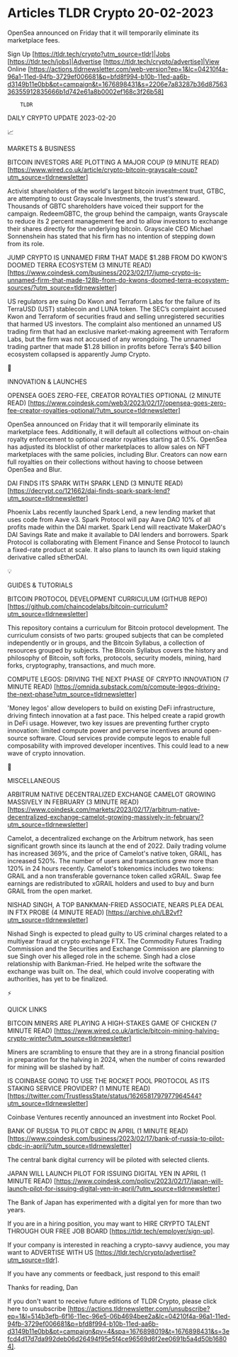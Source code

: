 # Articles TLDR Crypto 20-02-2023

OpenSea announced on Friday that it will temporarily eliminate its
marketplace fees.  

Sign Up [https://tldr.tech/crypto?utm_source=tldr]|Jobs
[https://tldr.tech/jobs]|Advertise
[https://tldr.tech/crypto/advertise]|View Online
[https://actions.tldrnewsletter.com/web-version?ep=1&lc=04210f4a-96a1-11ed-94fb-3729ef006681&p=bfd8f994-b10b-11ed-aa6b-d3149b11e0bb&pt=campaign&t=1676898431&s=2206e7a83287b36d8756336355912835666b1d742e61a8b0002ef168c3f26b58]


		TLDR 

DAILY CRYPTO UPDATE 2023-02-20

📈 

MARKETS & BUSINESS

BITCOIN INVESTORS ARE PLOTTING A MAJOR COUP (9 MINUTE READ)
[https://www.wired.co.uk/article/crypto-bitcoin-grayscale-coup?utm_source=tldrnewsletter]


Activist shareholders of the world's largest bitcoin investment trust,
GTBC, are attempting to oust Grayscale Investments, the trust's
steward. Thousands of GBTC shareholders have voiced their support for
the campaign. RedeemGBTC, the group behind the campaign, wants
Grayscale to reduce its 2 percent management fee and to allow
investors to exchange their shares directly for the underlying
bitcoin. Grayscale CEO Michael Sonnenshein has stated that his firm
has no intention of stepping down from its role. 

JUMP CRYPTO IS UNNAMED FIRM THAT MADE $1.28B FROM DO KWON’S DOOMED
TERRA ECOSYSTEM (3 MINUTE READ)
[https://www.coindesk.com/business/2023/02/17/jump-crypto-is-unnamed-firm-that-made-128b-from-do-kwons-doomed-terra-ecosystem-sources/?utm_source=tldrnewsletter]


US regulators are suing Do Kwon and Terraform Labs for the failure of
its TerraUSD (UST) stablecoin and LUNA token. The SEC’s complaint
accused Kwon and Terraform of securities fraud and selling
unregistered securities that harmed US investors. The complaint also
mentioned an unnamed US trading firm that had an exclusive
market-making agreement with Terraform Labs, but the firm was not
accused of any wrongdoing. The unnamed trading partner that made $1.28
billion in profits before Terra’s $40 billion ecosystem collapsed is
apparently Jump Crypto. 

🚀 

INNOVATION & LAUNCHES

OPENSEA GOES ZERO-FEE, CREATOR ROYALTIES OPTIONAL (2 MINUTE READ)
[https://www.coindesk.com/web3/2023/02/17/opensea-goes-zero-fee-creator-royalties-optional/?utm_source=tldrnewsletter]


OpenSea announced on Friday that it will temporarily eliminate its
marketplace fees. Additionally, it will default all collections
without on-chain royalty enforcement to optional creator royalties
starting at 0.5%. OpenSea has adjusted its blocklist of other
marketplaces to allow sales on NFT marketplaces with the same
policies, including Blur. Creators can now earn full royalties on
their collections without having to choose between OpenSea and Blur. 

DAI FINDS ITS SPARK WITH SPARK LEND (3 MINUTE READ)
[https://decrypt.co/121662/dai-finds-spark-spark-lend?utm_source=tldrnewsletter]


Phoenix Labs recently launched Spark Lend, a new lending market that
uses code from Aave v3. Spark Protocol will pay Aave DAO 10% of all
profits made within the DAI market. Spark Lend will reactivate
MakerDAO's DAI Savings Rate and make it available to DAI lenders and
borrowers. Spark Protocol is collaborating with Element Finance and
Sense Protocol to launch a fixed-rate product at scale. It also plans
to launch its own liquid staking derivative called sEtherDAI. 

💡 

GUIDES & TUTORIALS

BITCOIN PROTOCOL DEVELOPMENT CURRICULUM (GITHUB REPO)
[https://github.com/chaincodelabs/bitcoin-curriculum?utm_source=tldrnewsletter]


This repository contains a curriculum for Bitcoin protocol
development. The curriculum consists of two parts: grouped subjects
that can be completed independently or in groups, and the Bitcoin
Syllabus, a collection of resources grouped by subjects. The Bitcoin
Syllabus covers the history and philosophy of Bitcoin, soft forks,
protocols, security models, mining, hard forks, cryptography,
transactions, and much more. 

COMPUTE LEGOS: DRIVING THE NEXT PHASE OF CRYPTO INNOVATION (7 MINUTE
READ)
[https://omnida.substack.com/p/compute-legos-driving-the-next-phase?utm_source=tldrnewsletter]


'Money legos' allow developers to build on existing DeFi
infrastructure, driving fintech innovation at a fast pace. This helped
create a rapid growth in DeFi usage. However, two key issues are
preventing further crypto innovation: limited compute power and
perverse incentives around open-source software. Cloud services
provide compute legos to enable full composability with improved
developer incentives. This could lead to a new wave of crypto
innovation. 

🦄 

MISCELLANEOUS

ARBITRUM NATIVE DECENTRALIZED EXCHANGE CAMELOT GROWING MASSIVELY IN
FEBRUARY (3 MINUTE READ)
[https://www.coindesk.com/markets/2023/02/17/arbitrum-native-decentralized-exchange-camelot-growing-massively-in-february/?utm_source=tldrnewsletter]


Camelot, a decentralized exchange on the Arbitrum network, has seen
significant growth since its launch at the end of 2022. Daily trading
volume has increased 369%, and the price of Camelot's native token,
GRAIL, has increased 520%. The number of users and transactions grew
more than 120% in 24 hours recently. Camelot's tokenomics includes two
tokens: GRAIL and a non transferable governance token called xGRAIL.
Swap fee earnings are redistributed to xGRAIL holders and used to buy
and burn GRAIL from the open market. 

NISHAD SINGH, A TOP BANKMAN-FRIED ASSOCIATE, NEARS PLEA DEAL IN FTX
PROBE (4 MINUTE READ)
[https://archive.ph/LB2vf?utm_source=tldrnewsletter] 

Nishad Singh is expected to plead guilty to US criminal charges
related to a multiyear fraud at crypto exchange FTX. The Commodity
Futures Trading Commission and the Securities and Exchange Commission
are planning to sue Singh over his alleged role in the scheme. Singh
had a close relationship with Bankman-Fried. He helped write the
software the exchange was built on. The deal, which could involve
cooperating with authorities, has yet to be finalized. 

⚡ 

QUICK LINKS

BITCOIN MINERS ARE PLAYING A HIGH-STAKES GAME OF CHICKEN (7 MINUTE
READ)
[https://www.wired.co.uk/article/bitcoin-mining-halving-crypto-winter?utm_source=tldrnewsletter]


Miners are scrambling to ensure that they are in a strong financial
position in preparation for the halving in 2024, when the number of
coins rewarded for mining will be slashed by half. 

IS COINBASE GOING TO USE THE ROCKET POOL PROTOCOL AS ITS STAKING
SERVICE PROVIDER? (1 MINUTE READ)
[https://twitter.com/TrustlessState/status/1626581797977964544?utm_source=tldrnewsletter]


Coinbase Ventures recently announced an investment into Rocket Pool. 

BANK OF RUSSIA TO PILOT CBDC IN APRIL (1 MINUTE READ)
[https://www.coindesk.com/business/2023/02/17/bank-of-russia-to-pilot-cbdc-in-april/?utm_source=tldrnewsletter]


The central bank digital currency will be piloted with selected
clients. 

JAPAN WILL LAUNCH PILOT FOR ISSUING DIGITAL YEN IN APRIL (1 MINUTE
READ)
[https://www.coindesk.com/policy/2023/02/17/japan-will-launch-pilot-for-issuing-digital-yen-in-april/?utm_source=tldrnewsletter]


The Bank of Japan has experimented with a digital yen for more than
two years. 

If you are in a hiring position, you may want to HIRE CRYPTO TALENT
THROUGH OUR FREE JOB BOARD [https://tldr.tech/employer/sign-up]. 

If your company is interested in reaching a crypto-savvy audience, you
may want to ADVERTISE WITH US
[https://tldr.tech/crypto/advertise?utm_source=tldr]. 

If you have any comments or feedback, just respond to this email! 

Thanks for reading, 
Dan 

If you don't want to receive future editions of TLDR Crypto,
please click here to unsubscribe
[https://actions.tldrnewsletter.com/unsubscribe?ep=1&l=514b3efb-6f16-11ec-96e5-06b4694bee2a&lc=04210f4a-96a1-11ed-94fb-3729ef006681&p=bfd8f994-b10b-11ed-aa6b-d3149b11e0bb&pt=campaign&pv=4&spa=1676898019&t=1676898431&s=3efcd4d17d7da992deb06d26494f95e5f4ce96569d6f2ee0691b5a4d50b16804].


 